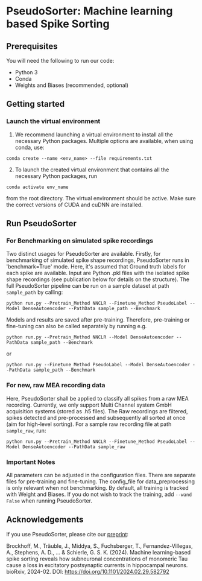 # PseudoSorter: Machine learning based Spike Sorting

## Prerequisites
You will need the following to run our code:
* Python 3
* Conda
* Weights and Biases (recommended, optional)

## Getting started
### Launch the virtual environment
1. We recommend launching a virtual environment to install all the necessary Python packages. Multiple options are available, when using conda, use:
```
conda create --name <env_name> --file requirements.txt
```
2. To launch the created virtual environment that contains all the necessary Python packages, run
```
conda activate env_name
```
 from the root directory. 
The virtual environment should be active. Make sure the correct versions of CUDA and cuDNN are installed.

## Run PseudoSorter
### For Benchmarking on simulated spike recordings
Two distinct usages for PseudoSorter are available. Firstly, for benchmarking of simulated spike shape recordings, PseudoSorter runs in 'benchmark=True' mode.
Here, it's assumed that Ground truth labels for each spike are available. Input are Python .pkl files with the isolated spike shape recordings (see publication below for details on the structure).
The full PseudoSorter pipeline can be run on a sample dataset at path `sample_path` by calling:
```
python run.py --Pretrain_Method NNCLR --Finetune_Method PseudoLabel --Model DenseAutoencoder --PathData sample_path --Benchmark
```
Models and results are saved after pre-training. Therefore, pre-training or fine-tuning can also be called separately by running e.g.
```
python run.py --Pretrain_Method NNCLR --Model DenseAutoencoder --PathData sample_path --Benchmark
```
 or 
 ```
python run.py --Finetune_Method PseudoLabel --Model DenseAutoencoder --PathData sample_path --Benchmark
```

### For new, raw MEA recording data
Here, PseudoSorter shall be applied to classify all spikes from a raw MEA recording. Currently, we only support Multi Channel system GmbH acquisition systems (stored as .h5 files). The Raw recordings are filtered, spikes detected and pre-processed and subsequently all sorted at once (aim for high-level sorting).
For a sample raw recording file at path `sample_raw`, run:
```
python run.py --Pretrain_Method NNCLR --Finetune_Method PseudoLabel --Model DenseAutoencoder --PathData sample_raw
```


### Important Notes
All parameters can be adjusted in the configuration files. There are separate files for pre-training and fine-tuning. The config_file for data_preprocessing is only relevant when not benchmarking. By default, all training is tracked with Weight and Biases. If you do not wish to track the training, add `--wand False` when running PseudoSorter.


## Acknowledgements
If you use PseudoSorter, please cite our [preprint](https://doi.org/10.1101/2024.02.29.582792 ):

Brockhoff, M., Träuble, J., Middya, S., Fuchsberger, T., Fernandez-Villegas, A., Stephens, A. D., ... & Schierle, G. S. K. (2024). Machine learning-based spike sorting reveals how subneuronal concentrations of monomeric Tau cause a loss in excitatory postsynaptic currents in hippocampal neurons. bioRxiv, 2024-02. DOI: https://doi.org/10.1101/2024.02.29.582792


